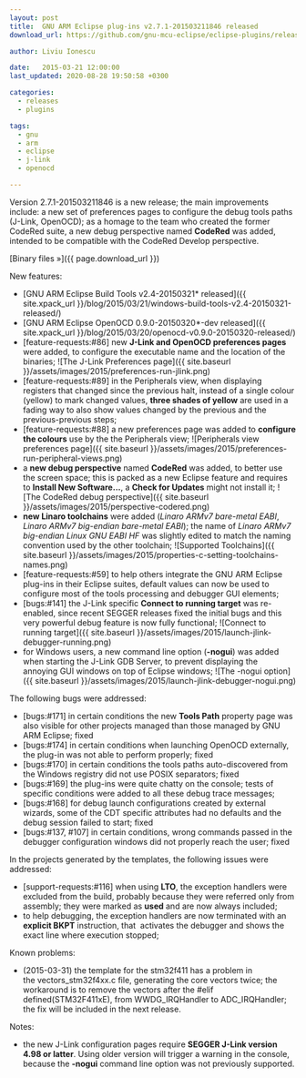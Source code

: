 ```yaml
---
layout: post
title:  GNU ARM Eclipse plug-ins v2.7.1-201503211846 released
download_url: https://github.com/gnu-mcu-eclipse/eclipse-plugins/releases/tag/v2.7.1-201503211846

author: Liviu Ionescu

date:   2015-03-21 12:00:00
last_updated: 2020-08-28 19:50:58 +0300

categories:
  - releases
  - plugins

tags:
  - gnu
  - arm
  - eclipse
  - j-link
  - openocd

---
```


Version 2.7.1-201503211846 is a new release; the main improvements include: a new set of preferences pages to configure the debug tools paths (J-Link, OpenOCD); as a homage to the team who created the former CodeRed suite, a new debug perspective named **CodeRed** was added, intended to be compatible with the CodeRed Develop perspective.

[Binary files »]({{ page.download_url }})

New features:

- [GNU ARM Eclipse Build Tools v2.4-20150321* released]({{ site.xpack_url }}/blog/2015/03/21/windows-build-tools-v2.4-20150321-released/)
- [GNU ARM Eclipse OpenOCD 0.9.0-20150320*-dev released]({{ site.xpack_url }}/blog/2015/03/20/openocd-v0.9.0-20150320-released/)
- [feature-requests:#86] new **J-Link and OpenOCD preferences pages** were added, to configure the executable name and the location of the binaries;
  ![The J-Link Preferences page]({{ site.baseurl }}/assets/images/2015/preferences-run-jlink.png)
- [feature-requests:#89] in the Peripherals view, when displaying registers that changed since the previous halt, instead of a single colour (yellow) to mark changed values, **three shades of yellow** are used in a fading way to also show values changed by the previous and the previous-previous steps;
- [feature-requests:#88] a new preferences page was added to **configure the colours** use by the the Peripherals view;
  ![Peripherals view preferences page]({{ site.baseurl }}/assets/images/2015/preferences-run-peripheral-views.png)
- a **new debug perspective** named **CodeRed** was added, to better use the screen space; this is packed as a new Eclipse feature and requires to **Install New Software...**, a **Check for Updates** might not install it;
  ![The CodeRed debug perspective]({{ site.baseurl }}/assets/images/2015/perspective-codered.png)
- **new Linaro toolchains** were added (*Linaro ARMv7 bare-metal EABI*, *Linaro ARMv7 big-endian bare-metal EABI*); the name of *Linaro ARMv7 big-endian Linux GNU EABI HF* was slightly edited to match the naming convention used by the other toolchain;
  ![Supported Toolchains]({{ site.baseurl }}/assets/images/2015/properties-c-setting-toolchains-names.png)
- [feature-requests:#59] to help others integrate the GNU ARM Eclipse plug-ins in their Eclipse suites, default values can now be used to configure most of the tools processing and debugger GUI elements;
- [bugs:#141] the J-Link specific **Connect to running target** was re-enabled, since recent SEGGER releases fixed the initial bugs and this very powerful debug feature is now fully functional;
  ![Connect to running target]({{ site.baseurl }}/assets/images/2015/launch-jlink-debugger-running.png)
- for Windows users, a new command line option (**-nogui**) was added when starting the J-Link GDB Server, to prevent displaying the annoying GUI windows on top of Eclipse windows;
  ![The -nogui option]({{ site.baseurl }}/assets/images/2015/launch-jlink-debugger-nogui.png)

The following bugs were addressed:

- [bugs:#171] in certain conditions the new **Tools Path** property page was also visible for other projects managed than those managed by GNU ARM Eclipse; fixed
- [bugs:#174] in certain conditions when launching OpenOCD externally, the plug-in was not able to perform properly; fixed
- [bugs:#170] in certain conditions the tools paths auto-discovered from the Windows registry did not use POSIX separators; fixed
- [bugs:#169] the plug-ins were quite chatty on the console; tests of specific conditions were added to all these debug trace messages;
- [bugs:#168] for debug launch configurations created by external wizards, some of the CDT specific attributes had no defaults and the debug session failed to start; fixed
- [bugs:#137, #107] in certain conditions, wrong commands passed in the debugger configuration windows did not properly reach the user; fixed

In the projects generated by the templates, the following issues were addressed:

- [support-requests:#116] when using **LTO**, the exception handlers were excluded from the build, probably because they were referred only from assembly; they were marked as **used** and are now always included;
- to help debugging, the exception handlers are now terminated with an **explicit BKPT** instruction, that  activates the debugger and shows the exact line where execution stopped;

Known problems:

- (2015-03-31) the template for the stm32f411 has a problem in the vectors\_stm32f4xx.c file, generating the core vectors twice; the workaround is to remove the vectors after the #elif defined(STM32F411xE), from WWDG\_IRQHandler to ADC_IRQHandler; the fix will be included in the next release.

Notes:

- the new J-Link configuration pages require **SEGGER J-Link version 4.98 or latter**. Using older version will trigger a warning in the console, because the **-nogui** command line option was not previously supported.
